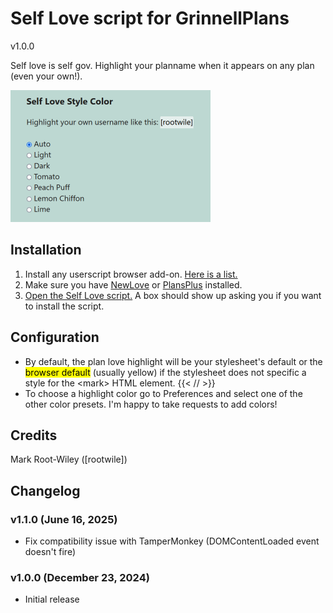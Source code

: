 # Self Love script for GrinnellPlans

v1.0.0

Self love is self gov. Highlight your planname when it appears on any plan (even your own!).

![Screenshot of the self-love script in action](https://github.com/mrwweb/plans-editor-toolbar/blob/main/self-love/self-love-preferences.png?raw=true)

## Installation

1. Install any userscript browser add-on. [Here is a list.](https://github.com/mrwweb/plans-editor-toolbar?tab=readme-ov-file#step-1-install-a-userscript-browser-add-on)
2. Make sure you have [NewLove](https://github.com/grinnellplans/Newlove) or [PlansPlus](https://github.com/niqjohnson/PlansPlus) installed.
3. [Open the Self Love script.](https://github.com/mrwweb/plans-editor-toolbar/raw/refs/heads/main/self-love/self-love.user.js) A box should show up asking you if you want to install the script.

## Configuration

- By default, the plan love highlight will be your stylesheet's default or the <mark>browser default</mark> (usually yellow) if the stylesheet does not specific a style for the \<mark\> HTML element. {{< /*<!-- markdownlint-disable MD033 -->*/ >}}
- To choose a highlight color go to Preferences and select one of the other color presets. I'm happy to take requests to add colors!

## Credits

Mark Root-Wiley ([rootwile])

## Changelog

### v1.1.0 (June 16, 2025)

- Fix compatibility issue with TamperMonkey (DOMContentLoaded event doesn't fire)

### v1.0.0 (December 23, 2024)

- Initial release
